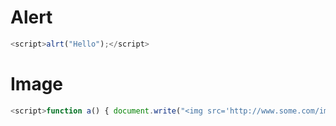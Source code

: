 # Alert
```js
<script>alrt("Hello");</script>
```
# Image
```js
<script>function a() { document.write("<img src='http://www.some.com/image.png'></img>"); }; window.onload = a; alert("Hidden scripted image.");</script>
```
